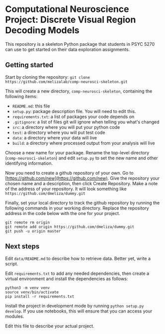
# Computational Neuroscience Project: Discrete Visual Region Decoding Models

This repository is a skeleton Python package that students in PSYC 5270 can use to get started on their data exploration assignments.

## Getting started

Start by cloning the repository: `git clone https://github.com/melizalab/comp-neurosci-skeleton.git`

This will create a new directory, `comp-neurosci-skeleton`, containing the following items:

- `README.md`: this file
- `setup.py`:  package description file. You will need to edit this.
- `requirements.txt`: a list of packages your code depends on
- `.gitignore`: a list of files git will ignore when telling you what's changed
- `src`:       a directory where you will put your python code
- `test`:      a directory where you will put test code
- `data`:      a directory where your data will live
- `build`:     a directory where processed output from your analysis will live

Choose a new name for your package. Rename the top-level directory (`comp-neurosci-skeleton`) and edit `setup.py` to set the new name and other identifying information.

Now you need to create a github repository of your own. Go to [https://github.com/new](https://github.com/new). Give the repository your chosen name and a description, then click Create Repository. Make a note of the address of your repository. It will look something like `https://github.com/dmeliza/dummy.git`

Finally, set your local directory to track the github repository by running the following commands in your working directory. Replace the repository address in the code below with the one for your project.

``` shell
git remote rm origin
git remote add origin https://github.com/dmeliza/dummy.git
git push -u origin master
```

## Next steps

Edit `data/README.md` to describe how to retrieve data. Better yet, write a script.

Edit `requirements.txt` to add any needed dependencies, then create a virtual environment and install the dependencies as follows:

``` shell
python3 -m venv venv
source venv/bin/activate
pip install -r requirements.txt
```

Install the project in development mode by running `python setup.py develop`. If you use notebooks, this will ensure that you can access your modules.

Edit this file to describe your actual project.
